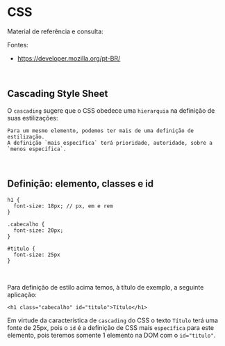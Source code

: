 # CSS

Material de referência e consulta:

Fontes:

 - https://developer.mozilla.org/pt-BR/

<br/>

## Cascading Style Sheet

O `cascading` sugere que o CSS obedece uma `hierarquia` na definição de suas estilizações: 
  
    Para um mesmo elemento, podemos ter mais de uma definição de estilização. 
    A definição `mais específica` terá prioridade, autoridade, sobre a `menos específica`. 

<br/>

## Definição: elemento, classes e id


    h1 {
      font-size: 18px; // px, em e rem
    }
    
    .cabecalho {
      font-size: 20px;
    }
    
    #titulo {
      font-size: 25px
    }


<br/>

Para definição de estilo acima temos, à título de exemplo, a seguinte aplicação:

    <h1 class="cabecalho" id="titulo">Título</h1>
    
Em virtude da característica de `cascading` do CSS o texto `Título` terá uma fonte de 25px, pois o `id` é a definição de CSS mais `específica` para este elemento, pois teremos somente 1 elemento na DOM com o `id="titulo"`.
